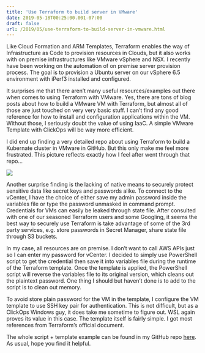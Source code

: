 ```yaml
---
title: 'Use Terraform to build server in VMware'
date: 2019-05-18T00:25:00.001-07:00
draft: false
url: /2019/05/use-terraform-to-build-server-in-vmware.html
---
```


Like Cloud Formation and ARM Templates, Terraform enables the way of Infrastructure as Code to provision resources in Clouds, but it also works with on premise infrastructures like VMware vSphere and NSX. I recently have been working on the automation of on premise server provision process. The goal is to provision a Ubuntu server on our vSphere 6.5 environment with iPerf3 installed and configured.  
  
It surprises me that there aren’t many useful resources/examples out there when comes to using Terraform with VMware. Yes, there are tons of blog posts about how to build a VMware VM with Terraform, but almost all of those are just touched on very very basic stuff. I can’t find any good reference for how to install and configuration applications within the VM. Without those, I seriously doubt the value of using IaaC. A simple VMware Template with ClickOps will be way more efficient.  
  
I did end up finding a very detailed repo about using Terraform to build a Kubernate cluster in VMware in GitHub. But this only make me feel more frustrated. This picture reflects exactly how I feel after went through that repo…  

[![](https://i.kym-cdn.com/photos/images/original/000/572/078/d6d.jpg)](https://i.kym-cdn.com/photos/images/original/000/572/078/d6d.jpg)

  
  
Another surprise finding is the lacking of native means to securely protect sensitive data like secret keys and passwords alike. To connect to the vCenter, I have the choice of either save my admin password inside the variables file or type the password unmasked in command prompt. Credentials for VMs can easily be leaked through state file. After consulted with one of our seasoned Terraform users and some Googling, it seems the best way to securely use Terraform is take advantage of some of the 3rd party services, e.g. store passwords in Secret Manager, share state file through S3 buckets.  
  
In my case, all resources are on premise. I don’t want to call AWS APIs just so I can enter my password for vCenter. I decided to simply use PowerShell script to get the credential then save it into variables file during the runtime of the Terraform template. Once the template is applied, the PowerShell script will reverse the variables file to its original version, which cleans out the plaintext password. One thing I should but haven’t done is to add to the script is to clean out memory.  
  
To avoid store plain password for the VM in the template, I configure the VM template to use SSH key pair for authentication. This is not difficult, but as a ClickOps Windows guy, it does take me sometime to figure out. WSL again proves its value in this case. The template itself is fairly simple. I got most references from Terraform’s official document.  
  
The whole script + template example can be found in my GitHub repo [here](https://github.com/tomkingchen/terraform-linux-vmware.git). As usual, hope you find it helpful.